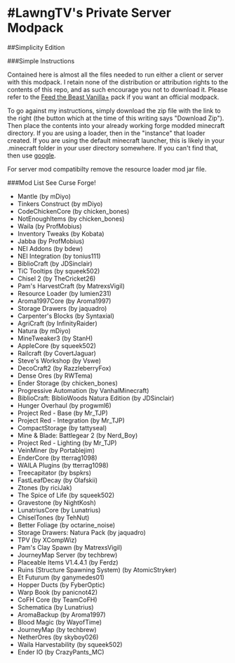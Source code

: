 #LawngTV's Private Server Modpack
=======================
##Simplicity Edition

###Simple Instructions

Contained here is almost all the files needed to run either a client or server with this modpack. I retain none of the distribution or attribution rights to the contents of this repo, and as such encourage you not to download it. Please refer to the [Feed the Beast Vanilla+](http://forum.feed-the-beast.com/threads/vanilla-press-release.93218/) pack if you want an official modpack.

To go against my instructions, simply download the zip file with the link to the right (the button which at the time of this writing says "Download Zip"). Then place the contents into your already working forge modded minecraft directory. If you are using a loader, then in the "instance" that loader created. If you are using the default minecraft launcher, this is likely in your .minecraft folder in your user directory somewhere. If you can't find that, then use [google](https://www.google.com/search?q=Minecraft+folder+location&oq=Minecraft+folder+location).

For server mod compatibilty remove the resource loader mod jar file.

###Mod List
See Curse Forge!

- Mantle (by mDiyo)
- Tinkers Construct (by mDiyo)
- CodeChickenCore (by chicken_bones)
- NotEnoughItems (by chicken_bones)
- Waila (by ProfMobius)
- Inventory Tweaks (by Kobata)
- Jabba (by ProfMobius)
- NEI Addons (by bdew)
- NEI Integration (by tonius111)
- BiblioCraft (by JDSinclair)
- TiC Tooltips (by squeek502)
- Chisel 2 (by TheCricket26)
- Pam's HarvestCraft (by MatrexsVigil)
- Resource Loader (by lumien231)
- Aroma1997Core (by Aroma1997)
- Storage Drawers (by jaquadro)
- Carpenter's Blocks (by Syntaxial)
- AgriCraft (by InfinityRaider)
- Natura (by mDiyo)
- MineTweaker3 (by StanH)
- AppleCore (by squeek502)
- Railcraft (by CovertJaguar)
- Steve's Workshop (by Vswe)
- DecoCraft2 (by RazzleberryFox)
- Dense Ores (by RWTema)
- Ender Storage (by chicken_bones)
- Progressive Automation (by VanhalMinecraft)
- BiblioCraft: BiblioWoods Natura Edition (by JDSinclair)
- Hunger Overhaul (by progwml6)
- Project Red - Base (by Mr_TJP)
- Project Red - Integration (by Mr_TJP)
- CompactStorage (by tattyseal)
- Mine & Blade: Battlegear 2 (by Nerd_Boy)
- Project Red - Lighting (by Mr_TJP)
- VeinMiner (by Portablejim)
- EnderCore (by tterrag1098)
- WAILA Plugins (by tterrag1098)
- Treecapitator (by bspkrs)
- FastLeafDecay (by Olafskii)
- Ztones (by riciJak)
- The Spice of Life (by squeek502)
- Gravestone (by NightKosh)
- LunatriusCore (by Lunatrius)
- ChiselTones (by TehNut)
- Better Foliage (by octarine_noise)
- Storage Drawers: Natura Pack (by jaquadro)
- TPV (by XCompWiz)
- Pam's Clay Spawn (by MatrexsVigil)
- JourneyMap Server (by techbrew)
- Placeable Items V1.4.4.1 (by Ferdz)
- Ruins (Structure Spawning System) (by AtomicStryker)
- Et Futurum (by ganymedes01)
- Hopper Ducts (by FyberOptic)
- Warp Book (by panicnot42)
- CoFH Core (by TeamCoFH)
- Schematica (by Lunatrius)
- AromaBackup (by Aroma1997)
- Blood Magic (by WayofTime)
- JourneyMap (by techbrew)
- NetherOres (by skyboy026)
- Waila Harvestability (by squeek502)
- Ender IO (by CrazyPants_MC)